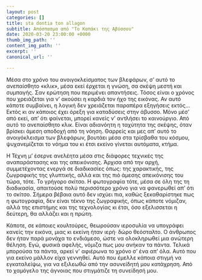```yaml
---
layout: post
categories: []
title: sta dontia ton allagon
subtitle: Απόσπασμα από "Το Καπάκι της Αβύσσου"
date: 2020-03-20 23:00:00 +0000
thumb_img_path: ''
content_img_path: ''
excerpt: ''
canonical_url: ''

---
```

Μέσα στο χρόνο του ανοιγοκλείσματος των βλεφάρων, σ’ αυτό το ανεπαίσθητο «κλικ», μέσα εκεί έρχεται η γνώση, σα σκέψη μεστή και συμπαγής. Σαν ερώτηση που περιμένει απαντήσεις. Τόσος είναι ο χρόνος που χρειάζεται για ν’ ακούσει η καρδιά τον ήχο της εικόνας. Αν αυτό κάποτε συμβαίνει, η λογική δεν χρειάζεται παραπέρα εξηγήσεις εκτός... Εκτός κι αν κάποιος έχει όρεξη για καταδύσεις στην άβυσσο. Μόνο μέσ’ από εκεί, απ’ ότι φαίνεται, μπορεί κανείς ν’ αντλήσει το καινούργιο. Από αυτό το ανεπαίσθητο κλικ. Είναι αδιανόητη η ταχύτητα της σκέψης, όταν βρίσκει άμεση αποδοχή από τη νόηση. Θαρρείς και μες απ’ αυτό το ανοιγόκλεισμα των βλεφάρων, βουτάει μέσα στα τρίσβαθα του κόσμου, ψυχανεμίζεται το νόημα του κι έτσι εκείνο γίνεται αυτόματα, κτήμα.

Η Τέχνη μ’ έσερνε ανελέητα μέσα στις διάφορες τεχνικές της αναπαράστασης και της απεικόνισης. Άρχισα από την αρχή, συμμετέχοντας ενεργά σε διαδικασίες όπως: της χαρακτικής, της ζωγραφικής της γλυπτικής, αλλά και της πιό άμεσης απεικόνισης του τώρα, τότε. Το γρήγορο σκίτσο. Η φωτογραφία τότε, μέσα σε όλη της τη διαδικασία, απαιτούσε πολύ περισσότερο χρόνο για να φανερωθεί απ’ ότι το σκίτσο. Σήμερα βέβαια αυτό δεν ισχύει πια, καθώς ξεκαθαρίστηκε πως η φωτογραφία, δεν είναι τέκνο της ζωγραφικής, όπως κάποτε νόμιζαν, αλλά της επιστήμης και της τεχνολογίας κι έτσι, όσο εξελισσεται η δεύτερη, θα αλλάζει και η πρώτη.

Κάποτε, σε κάποιες κουλτούρες, θεωρούσαν ιεροσυλία να υπογράφει κανείς την εικόνα, μιας κι εκείνη ήταν ιερή· δώρο θεόσταλτο. Ο άνθρωπος δεν ήταν παρά μονάχα το ενδιάμεσο, ώστε να ολοκληρωθεί μια ανώτερη θέληση. Εγώ, φυσικά αφελής, νόμιζα πως μου ανήκαν τα πάντα. Τελικά μπορούσα τα πάντα, αρκεί ν' αφιέρωνα το χρόνο σ’ ένα απ’ όλα. Αυτό που για εκείνο μάλλον είχα γεννηθεί. Αυτό που έμελλε κάποια στιγμή να εγκαταλείψω, για να εξιλεωθώ από την ασυνείδητή μου κατάχρηση. Από το χαμόγελο της άγνοιας που στιγμάτιζε τη συνείδησή μου.